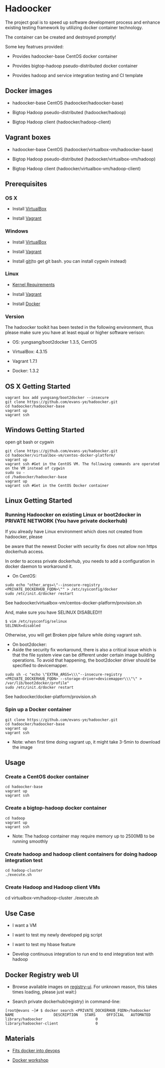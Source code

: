 # Hadoocker

The project goal is to speed up software development process and enhance existing testing framework by utilizing docker container technology.

The container can be created and destroyed promptly!

Some key featrues provided:

* Provides hadoocker-base CentOS docker container

* Provides bigtop-hadoop pseudo-distributed docker container

* Provides hadoop and service integration testing and CI template

## Docker images

* hadoocker-base CentOS (hadoocker/hadoocker-base)

* Bigtop Hadoop pseudo-distributed (hadoocker/hadoop)

* Bigtop Hadoop client (hadoocker/hadoop-client)

## Vagrant boxes

* hadoocker-base CentOS (hadoocker/virtualbox-vm/hadoocker-base)

* Bigtop Hadoop pseudo-distributed (hadoocker/virtualbox-vm/hadoop)

* Bigtop Hadoop client (hadoocker/virtualbox-vm/hadoop-client)

## Prerequisites

### OS X

* Install [VirtualBox](https://www.virtualbox.org/wiki/Downloads)

* Install [Vagrant](http://www.vagrantup.com/downloads.html)

### Windows

* Install [VirtualBox](https://www.virtualbox.org/wiki/Downloads)

* Install [Vagrant](http://www.vagrantup.com/downloads.html)

* Install [git](http://git-scm.com/download/win)(to get git bash. you can install cygwin instead)

### Linux

* [Kernel Requirements](http://docker.readthedocs.org/en/v0.5.3/installation/kernel/)

* Install [Vagrant](http://www.vagrantup.com/downloads.html)

* Install [Docker](https://docs.docker.com/installation/)

### Version

The hadoocker toolkit has been tested in the following environment, thus please make sure you have at least equal or higher software verison:

* OS: yungsang/boot2docker 1.3.5, CentOS

* VirtualBox: 4.3.15

* Vagrant 1.7.1

* Docker: 1.3.2

## OS X Getting Started

```
vagrant box add yungsang/boot2docker --insecure
git clone https://github.com/evans-ye/hadoocker.git
cd hadoocker/hadoocker-base
vagrant up
vagrant ssh
```

## Windows Getting Started

open git bash or cygwin

```
git clone https://github.com/evans-ye/hadoocker.git
cd hadoocker/virtualbox-vm/centos-docker-platform/
vagrant up
vagrant ssh #Get in the CentOS VM. The following commands are operated on the VM instead of cygwin
sudo su -
cd /hadoocker/hadoocker-base
vagrant up
vagrant ssh #Get in the CentOS Docker container
```

## Linux Getting Started

### Running Hadoocker on existing Linux or boot2docker in PRIVATE NETWORK (You have private dockerhub)

If you already have Linux environment which does not created from hadoocker, please

be aware that the newest Docker with security fix does not allow non https dockerhub access.

In order to access private dockerhub, you needs to add a configuration in docker daemon to workaround it.

* On CentOS:

```
sudo echo "other_args=\"--insecure-registry <PRIVATE_DOCKERHUB_FQDN>\"" > /etc/sysconfig/docker
sudo /etc/init.d/docker restart
```

See hadoocker/virtualbox-vm/centos-docker-platform/provision.sh

And, make sure you have SELINUX DISABLED!!!

```
$ vim /etc/sysconfig/selinux
SELINUX=disabled
```
Otherwise, you will get Broken pipe failure while doing vagrant ssh.

* On boot2docker:
 * Aside the security fix workaround, there is also a critical issue which is that the file system view can be different under certain image building operations. To avoid that happening, the boot2docker driver should be specified to devicemapper.

```
sudo sh -c "echo \"EXTRA_ARGS=\\\"--insecure-registry <PRIVATE_DOCKERHUB_FQDN> --storage-driver=devicemapper\\\"\" > /var/lib/boot2docker/profile"
sudo /etc/init.d/docker restart
```

See hadoocker/docker-platform/provision.sh

### Spin up a Docker container

```
git clone https://github.com/evans-ye/hadoocker.git
cd hadoocker/hadoocker-base
vagrant up
vagrant ssh
```

* Note: when first time doing vagrant up, it might take 3-5min to download the image

## Usage

### Create a CentOS docker container

```
cd hadoocker-base 
vagrant up
vagrant ssh
```

### Create a bigtop-hadoop docker container

```
cd hadoop 
vagrant up
vagrant ssh
```

* Note: The hadoop container may require memory up to 2500MB to be running smoothly

### Create hadoop and hadoop client containers for doing hadoop integration test

```
cd hadoop-cluster
./execute.sh
```

### Create Hadoop and Hadoop client VMs

cd virtualbox-vm/hadoop-cluster
./execute.sh

## Use Case

* I want a VM

* I want to test my newly developed pig script

* I want to test my hbase feature

* Develop continuous integration to run end to end integration test with hadoop

## Docker Registry web UI

* Browse available images on [registry-ui](http://<PRIVATE_DOCKERHUB_FQDN>:8080/ui/repository/index). For unknown reason, this takes times loading, please just wait:)

* Search private dockerhub(registry) in command-line:

```
[root@evans ~]# $ docker search <PRIVATE_DOCKERHUB_FQDN>/hadoocker
NAME                  DESCRIPTION   STARS     OFFICIAL   AUTOMATED
library/hadoocker                        0
library/hadoocker-client                 0
```

## Materials

* [Fits docker into devops](http://www.slideshare.net/saintya/fits-docker-into-devops)

* [Docker workshop](http://www.slideshare.net/saintya/docker-workshop-40590740)

